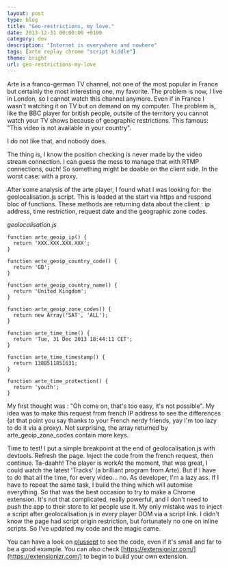 ```yaml
---
layout: post
type: blog
title: "Geo-restrictions, my love."
date: 2013-12-31 00:00:00 +0100
category: dev
description: "Internet is everywhere and nowhere"
tags: [arte replay chrome "script kiddle"]
theme: bright
url: geo-restrictions-my-love
---
```

Arte is a franco-german TV channel, not one of the most popular in France but certainly the most interesting one, my favorite. The problem is now, I live in London, so I cannot watch this channel anymore. Even if in France I wasn't watching it on TV but on demand on my computer. The problem is, like the BBC player for british people, outsite of the territory you cannot watch your TV shows because of geographic restrictions. This famous: "This video is not available in your country".

I do not like that, and nobody does.

The thing is, I know the position checking is never made by the video stream connection. I can guess the mess to manage that with RTMP connections, ouch! So something might be doable on the client side. In the worst case: with a proxy.

After some analysis of the arte player, I found what I was looking for: the geolocalisation.js script. This is loaded at the start via https and respond bloc of functions. These methods are returning data about the client : ip address, time restriction, request date and the geographic zone codes.

*geolocalisation.js*

```
function arte_geoip_ip() {
  return 'XXX.XXX.XXX.XXX';
}

function arte_geoip_country_code() {
  return 'GB';
}

function arte_geoip_country_name() {
  return 'United Kingdom';
}

function arte_geoip_zone_codes() {
  return new Array('SAT', 'ALL');
}

function arte_time_time() {
  return 'Tue, 31 Dec 2013 18:44:11 CET';
}

function arte_time_timestamp() {
  return 1388511851631;
}

function arte_time_protection() {
  return 'youth';
}
```

My first thought was : "Oh come on, that's too easy, it's not possible". My idea was to make this request from french IP address to see the differences (at that point you say thanks to your French nerdy friends, yay I'm too lazy to do it via a proxy). Not surprising, the array returned by arte_geoip_zone_codes contain more keys.

Time to test!
I put a simple breakpoint at the end of geolocalisation.js with devtools. Refresh the page. Inject the code from the french request, then continue. Ta-daahh! The player is workAt the moment, that was great, I could watch the latest 'Tracks' (a brilliant program from Arte). But if I have to do that all the time, for every video... no. As developer, I'm a lazy ass. If I have to repeat the same task, I build the thing which will automise everything. So that was the best occasion to try to make a Chrome extension. It's not that complicated, really powerful, and I don't need to push the app to their store to let people use it. My only mistake was to inject a script after geolocalisation.js in every player DOM via a script link. I didn't know the page had script origin restriction, but fortunately no one on inline scripts. So I've updated my code and the magic came.

You can have a look on [plussept](https://github.com/maxwellito/plussept) to see the code, even if it's small and far to be a good example. You can also check [https://extensionizr.com/](https://extensionizr.com/) to begin to build your own extension.
